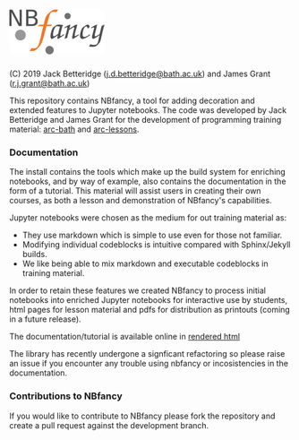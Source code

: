 # <img alt="NBfancy" src="https://raw.githubusercontent.com/JDBetteridge/nbfancy/master/nbfancy/nbfancylogo.png" height="80">

(C) 2019 Jack Betteridge (j.d.betteridge@bath.ac.uk) and James Grant (r.j.grant@bath.ac.uk)

This repository contains NBfancy,
a tool for adding decoration and extended features to Jupyter notebooks.
The code was developed by Jack Betteridge and James Grant
for the development of programming training material:
[arc-bath](https://github.com/arc-bath) and [arc-lessons](https://github.com/arc-lessons).

### Documentation

The install contains the tools which make up the build system for enriching notebooks,
and by way of example, also contains the documentation in the form of a tutorial.
This material will assist users in creating their own courses,
as both a lesson and demonstration of NBfancy's capabilities.

Jupyter notebooks were chosen as the medium for out training material as:

*  They use markdown which is simple to use even for those not familiar.
*  Modifying individual codeblocks is intuitive compared with Sphinx/Jekyll builds.
*  We like being able to mix markdown and executable codeblocks in training material.

In order to retain these features we created NBfancy to process initial notebooks
into enriched Jupyter notebooks for interactive use by students,
html pages for lesson material
and pdfs for distribution as printouts (coming in a future release).

The documentation/tutorial is available online in
[rendered html](https://jdbetteridge.github.io/nbfancy/00_schedule.html)

The library has recently undergone a signficant refactoring so please raise an issue if you encounter any trouble using nbfancy or incosistencies in the documentation.

### Contributions to NBfancy

If you would like to contribute to NBfancy please fork the repository and create a pull request against the development branch.
